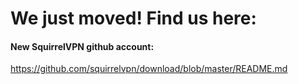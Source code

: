 # We just moved! Find us here:
#### New SquirrelVPN github account:

https://github.com/squirrelvpn/download/blob/master/README.md

